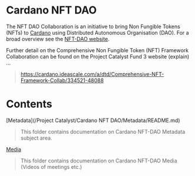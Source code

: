 
# Cardano NFT DAO

The NFT DAO Collaboration is an initiative to bring Non Fungible Tokens (NFTs) to [Cardano](https://cardano.org/) using Distributed Autonomous Organisation (DAO). For a broad overview see the [NFT-DAO website](https://nft-dao.org/).


Further detail on the Comprehensive Non Fungible Token (NFT) Framework Collaboration can be found on the Project Catalyst Fund 3 website (explain) ...

> https://cardano.ideascale.com/a/dtd/Comprehensive-NFT-Framework-Collab/334521-48088

# Contents

[Metadata](/Project Catalyst/Cardano NFT DAO/Metadata/README.md)
> This folder contains documentation on Cardano NFT-DAO Metadata subject area.

[Media](/Media)
> This folder contains documentation on Cardano NFT-DAO Media (Videos of meetings etc.)

